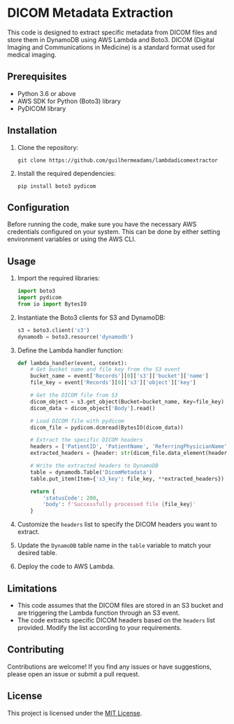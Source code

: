 # DICOM Metadata Extraction

This code is designed to extract specific metadata from DICOM files and store them in DynamoDB using AWS Lambda and Boto3. DICOM (Digital Imaging and Communications in Medicine) is a standard format used for medical imaging.

## Prerequisites
- Python 3.6 or above
- AWS SDK for Python (Boto3) library
- PyDICOM library

## Installation

1. Clone the repository:

   ```
   git clone https://github.com/guilhermeadams/lambdadicomextractor
   ```

2. Install the required dependencies:

   ```
   pip install boto3 pydicom
   ```

## Configuration

Before running the code, make sure you have the necessary AWS credentials configured on your system. This can be done by either setting environment variables or using the AWS CLI.

## Usage

1. Import the required libraries:

   ```python
   import boto3
   import pydicom
   from io import BytesIO
   ```

2. Instantiate the Boto3 clients for S3 and DynamoDB:

   ```python
   s3 = boto3.client('s3')
   dynamodb = boto3.resource('dynamodb')
   ```

3. Define the Lambda handler function:

   ```python
   def lambda_handler(event, context):
       # Get bucket name and file key from the S3 event
       bucket_name = event['Records'][0]['s3']['bucket']['name']
       file_key = event['Records'][0]['s3']['object']['key']
   
       # Get the DICOM file from S3
       dicom_object = s3.get_object(Bucket=bucket_name, Key=file_key)
       dicom_data = dicom_object['Body'].read()
   
       # Load DICOM file with pydicom
       dicom_file = pydicom.dcmread(BytesIO(dicom_data))
   
       # Extract the specific DICOM headers
       headers = ['PatientID', 'PatientName', 'ReferringPhysicianName', 'StudyDate', 'StudyDescription']
       extracted_headers = {header: str(dicom_file.data_element(header).value) if dicom_file.data_element(header) else None for header in headers}
   
       # Write the extracted headers to DynamoDB
       table = dynamodb.Table('DicomMetadata')
       table.put_item(Item={'s3_key': file_key, **extracted_headers})
   
       return {
           'statusCode': 200,
           'body': f'Successfully processed file {file_key}'
       }
   ```

4. Customize the `headers` list to specify the DICOM headers you want to extract.

5. Update the `DynamoDB` table name in the `table` variable to match your desired table.

6. Deploy the code to AWS Lambda.

## Limitations

- This code assumes that the DICOM files are stored in an S3 bucket and are triggering the Lambda function through an S3 event.
- The code extracts specific DICOM headers based on the `headers` list provided. Modify the list according to your requirements.

## Contributing

Contributions are welcome! If you find any issues or have suggestions, please open an issue or submit a pull request.

## License

This project is licensed under the [MIT License](LICENSE).
